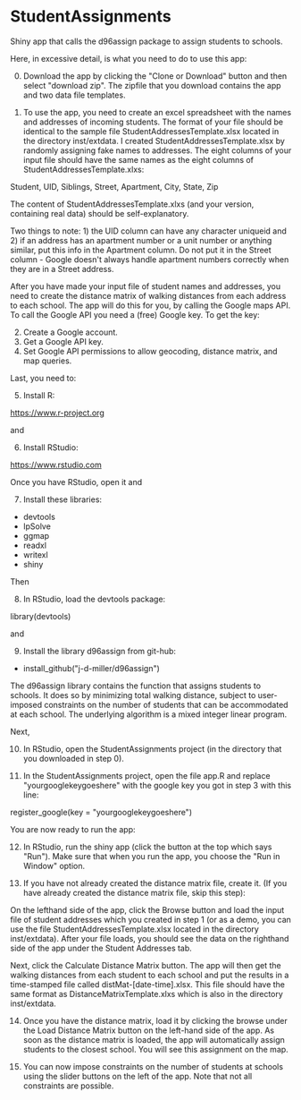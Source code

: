 # StudentAssignments

Shiny app that calls the d96assign package to assign students to schools. 

Here, in excessive detail, is what you need to do to use this app: 

0. Download the app by clicking the "Clone or Download" button and then select "download zip". The zipfile that you download contains the app and two data file templates.   

1. To use the app, you need to create an excel spreadsheet with the names and addresses of incoming students. The format of your file should be identical to the sample file StudentAddressesTemplate.xlsx located in the directory inst/extdata. I created StudentAddressesTemplate.xlsx by randomly assigning fake names to addresses. The eight columns of your input file should have the same names as the eight columns of StudentAddressesTemplate.xlxs: 

Student,    UID,    Siblings,    Street,    Apartment,    City,    State,    Zip

The content of StudentAddressesTemplate.xlxs (and your version, containing real data) should be self-explanatory. 

Two things to note: 1) the UID column can have any character uniqueid and 2) if an address has an apartment number or a unit number or anything similar, put this info in the Apartment column. Do not put it in the Street column - Google doesn't always handle apartment numbers correctly when they are in a Street address.   

After you have made your input file of student names and addresses, you need to create the distance matrix of walking distances from each address to each school. The app will do this for you, by calling the Google maps API.  To call the Google API  you need a (free) Google key. To get the key:   

2. Create a Google account.
3. Get a Google API key.
4. Set Google API permissions to allow geocoding, distance matrix, and map queries.

Last, you need to: 

5. Install R: 

https://www.r-project.org

and 

6. Install RStudio:

https://www.rstudio.com

Once you have RStudio, open it and 

7. Install these libraries:

  - devtools
  - lpSolve
  - ggmap
  - readxl
  - writexl
  - shiny
  
Then 

8. In RStudio, load the devtools package:

  library(devtools)
  
and 

9. Install the library d96assign from git-hub:

  - install_github("j-d-miller/d96assign")
  
The d96assign library contains the function that assigns students to schools. It does so by minimizing total walking distance, subject to user-imposed constraints on the number of students that can be accommodated at each school. The underlying algorithm is a mixed integer linear program. 
  
Next,  

10. In RStudio, open the StudentAssignments project (in the directory that you downloaded in step 0).  

11. In the StudentAssignments project, open the file app.R and replace "yourgooglekeygoeshere" with the google key you got in step 3 with this line: 

register_google(key = "yourgooglekeygoeshere") 

You are now ready to run the app: 

12. In RStudio, run the shiny app (click the button at the top which says "Run"). Make sure that when you run the app, you choose the "Run in Window" option. 

13. If you have not already created the distance matrix file, create it. (If you have already created the distance matrix file, skip this step):

On the lefthand side of the app, click the Browse button and load the input file of student addresses which you created in step 1 (or as a demo, you can use the file StudentAddressesTemplate.xlsx located in the directory inst/extdata). After your file loads, you should see the data on the righthand side of the app under the Student Addresses tab. 

Next, click the Calculate Distance Matrix button. The app will then get the walking distances from each student to each school and put the results in a time-stamped file called distMat-[date-time].xlsx. This file should have the same format as DistanceMatrixTemplate.xlxs which is also in the directory inst/extdata.

14. Once you have the distance matrix, load it by clicking the browse under the Load Distance Matrix button on the left-hand side of the app. As soon as the distance matrix is loaded, the app will automatically assign students to the closest school. You will see this assignment on the map. 

15. You can now impose constraints on the number of students at schools using the slider buttons on the left of the app. Note that not all constraints are possible. 


